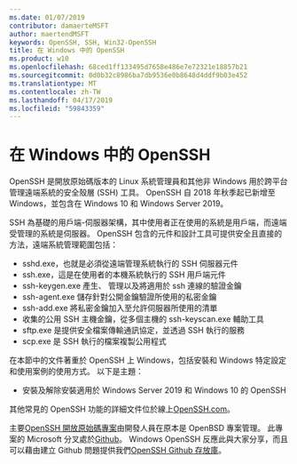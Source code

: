 ```yaml
---
ms.date: 01/07/2019
contributor: damaerteMSFT
author: maertendMSFT
keywords: OpenSSH, SSH, Win32-OpenSSH
title: 在 Windows 中的 OpenSSH
ms.product: w10
ms.openlocfilehash: 68ced1ff133495d7658e486e7e72321e18857b21
ms.sourcegitcommit: 0d0b32c8986ba7db9536e0b8648d4ddf9b03e452
ms.translationtype: MT
ms.contentlocale: zh-TW
ms.lasthandoff: 04/17/2019
ms.locfileid: "59843359"
---
```

# <a name="openssh-in-windows"></a>在 Windows 中的 OpenSSH

OpenSSH 是開放原始碼版本的 Linux 系統管理員和其他非 Windows 用於跨平台管理遠端系統的安全殼層 (SSH) 工具。 OpenSSH 自 2018 年秋季起已新增至 Windows，並包含在 Windows 10 和 Windows Server 2019。 

SSH 為基礎的用戶端-伺服器架構，其中使用者正在使用的系統是用戶端，而遠端受管理的系統是伺服器。 OpenSSH 包含的元件和設計工具可提供安全且直接的方法，遠端系統管理範圍包括：

* sshd.exe，也就是必須從遠端管理系統執行的 SSH 伺服器元件 
* ssh.exe，這是在使用者的本機系統執行的 SSH 用戶端元件
* ssh-keygen.exe 產生、 管理以及將適用於 ssh 連線的驗證金鑰 
* ssh-agent.exe 儲存針對公開金鑰驗證所使用的私密金鑰
* ssh-add.exe 將私密金鑰加入至允許伺服器所使用的清單
* 收集的公用 SSH 主機金鑰，從多個主機的 ssh-keyscan.exe 輔助工具
* sftp.exe 是提供安全檔案傳輸通訊協定，並透過 SSH 執行的服務
* scp.exe 是 SSH 執行的檔案複製公用程式

在本節中的文件著重於 OpenSSH 上 Windows，包括安裝和 Windows 特定設定和使用案例的使用方式。 以下是主題：
* 安裝及解除安裝適用於 Windows Server 2019 和 Windows 10 的 OpenSSH

其他常見的 OpenSSH 功能的詳細文件位於線上[OpenSSH.com](https://www.openssh.com/manual.html)。 

主要[OpenSSH 開放原始碼專案](https://www.openssh.com)由開發人員在原本是 OpenBSD 專案管理。 此專案的 Microsoft 分叉處於[Github](https://github.com/PowerShell/openssh-portable)。
Windows OpenSSH 反應此與大家分享，而且可以藉由建立 Github 問題提供我們[OpenSSH Github 存放庫](https://github.com/PowerShell/openssh-portable)。 
